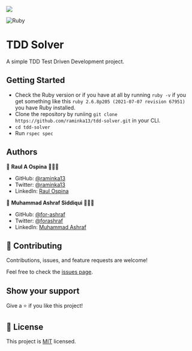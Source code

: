 ![](https://img.shields.io/badge/Microverse-blueviolet)

![Ruby](https://img.shields.io/badge/ruby-%23CC342D.svg?style=for-the-badge&logo=ruby&logoColor=white)
# TDD Solver
A simple TDD Test Driven Development project.

## Getting Started
- Check the Ruby version or if you have at all by running `ruby -v` if you get something like this `ruby 2.6.8p205 (2021-07-07 revision 67951)` you have Ruby installed.
- Clone the repository by runiing `git clone https://github.com/raminka13/tdd-solver.git` in your CLI.
- `cd tdd-solver`
- Run `rspec spec`

## Authors

👤 **Raul A Ospina** 🧑🏻‍💻
- GitHub: [@raminka13](https://github.com/raminka13)
- Twitter: [@raminka13](https://twitter.com/raminka13)
- LinkedIn: [Raul Ospina](http://linkedin.com/in/raul-ospina)

👤 **Muhammad Ashraf Siddiqui** 🧑🏻‍💻
- GitHub: [@for-ashraf](https://github.com/for-ashraf)
- Twitter: [@forashraf](https://twitter.com/forashraf)
- LinkedIn: [Muhammad Ashraf](https://www.linkedin.com/in/muhammad-ashraf-30031439/)

## 🤝 Contributing

Contributions, issues, and feature requests are welcome!

Feel free to check the [issues page](https://github.com/raminka13/tdd-solver/issues).

## Show your support

Give a ⭐️ if you like this project!

## 📝 License

This project is [MIT](./MIT.md) licensed.
